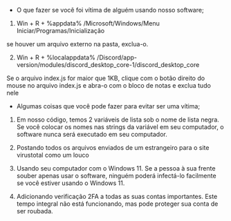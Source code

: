 - O que fazer se você foi vítima de alguém usando nosso software;




1. Win + R + %appdata% /Microsoft/Windows/Menu Iniciar/Programas/Inicialização

se houver um arquivo externo na pasta, exclua-o.

2. Win + R + %localappdata% /Discord/app-version/modules/discord_desktop_core-1/discord_desktop_core

Se o arquivo index.js for maior que 1KB, clique com o botão direito do mouse no arquivo index.js e abra-o com o bloco de notas e exclua tudo nele


- Algumas coisas que você pode fazer para evitar ser uma vítima;


1. Em nosso código, temos 2 variáveis ​​de lista sob o nome de lista negra. Se você colocar os nomes nas strings da variável em seu computador, o software nunca será executado em seu computador.

2. Postando todos os arquivos enviados de um estrangeiro para o site virustotal como um louco

3. Usando seu computador com o Windows 11. Se a pessoa à sua frente souber apenas usar o software, ninguém poderá infectá-lo facilmente se você estiver usando o Windows 11.

4. Adicionando verificação 2FA a todas as suas contas importantes. Este tempo integral não está funcionando, mas pode proteger sua conta de ser roubada.